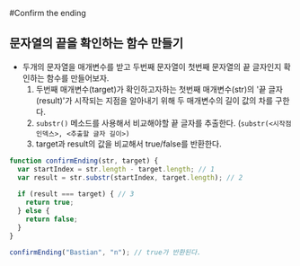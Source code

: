 #Confirm the ending

## 문자열의 끝을 확인하는 함수 만들기
- 두개의 문자열을 매개변수를 받고 두번째 문자열이 첫번째 문자열의 끝 글자인지 확인하는 함수를 만들어보자.
    1. 두번째 매개변수(target)가 확인하고자하는 첫번째 매개변수(str)의 '끝 글자(result)'가 시작되는 지점을 알아내기 위해 두 매개변수의 길이 값의 차를 구한다.
    2. `substr()` 메소드를 사용해서 비교해야할 끝 글자를 추출한다. (`substr(<시작점 인덱스>, <추출할 글자 길이>)`
    3. target과 result의 값을 비교해서 true/false를 반환한다.
```javascript
function confirmEnding(str, target) {
  var startIndex = str.length - target.length; // 1
  var result = str.substr(startIndex, target.length); // 2
  
  if (result === target) { // 3
    return true;
  } else {
    return false;
  }
}

confirmEnding("Bastian", "n"); // true가 반환된다.
```